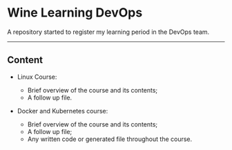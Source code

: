 # Wine Learning DevOps

A repository started to register my learning period in the DevOps team.

---

## Content

* Linux Course:
    * Brief overview of the course and its contents;
    * A follow up file.

* Docker and Kubernetes course:
    * Brief overview of the course and its contents;
    * A follow up file;
    * Any written code or generated file throughout the course.


